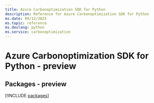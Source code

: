 ```yaml
---
title: Azure Carbonoptimization SDK for Python
description: Reference for Azure Carbonoptimization SDK for Python
ms.date: 09/12/2025
ms.topic: reference
ms.devlang: python
ms.service: carbonoptimization
---
```

# Azure Carbonoptimization SDK for Python - preview
## Packages - preview
[!INCLUDE [packages](carbonoptimization-index.md)]